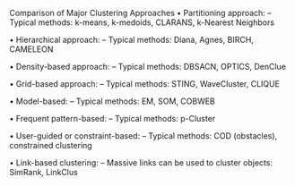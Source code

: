 Comparison of Major Clustering Approaches
• Partitioning approach:
	– Typical methods: k-means, k-medoids, CLARANS, k-Nearest Neighbors

• Hierarchical approach:
	– Typical methods: Diana, Agnes, BIRCH, CAMELEON

• Density-based approach:
	– Typical methods: DBSACN, OPTICS, DenClue

• Grid-based approach:
	– Typical methods: STING, WaveCluster, CLIQUE

• Model-based:
	– Typical methods: EM, SOM, COBWEB

• Frequent pattern-based:
	– Typical methods: p-Cluster

• User-guided or constraint-based:
	– Typical methods: COD (obstacles), constrained clustering

• Link-based clustering:
	– Massive links can be used to cluster objects: SimRank, LinkClus